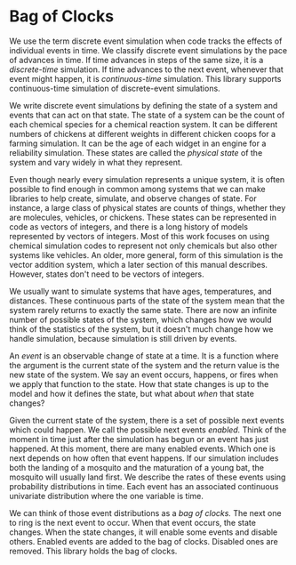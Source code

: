 # Bag of Clocks


We use the term discrete event simulation when code tracks the effects of individual events in time. We classify discrete event simulations by the pace of advances in time. If time advances in steps of the same size, it is a *discrete-time* simulation. If time advances to the next event, whenever that event might happen, it is *continuous-time* simulation. This library supports continuous-time simulation of discrete-event simulations.

We write discrete event simulations by defining the state of a system and events that can act on that state. The state of a system can be the count of each chemical species for a chemical reaction system. It can be different numbers of chickens at different weights in different chicken coops for a farming simulation. It can be the age of each widget in an engine for a reliability simulation. These states are called the *physical state* of the system and vary widely in what they represent.

Even though nearly every simulation represents a unique system, it is often possible to find enough in common among systems that we can make libraries to help create, simulate, and observe changes of state. For instance, a large class of physical states are counts of things, whether they are molecules, vehicles, or chickens. These states can be represented in code as vectors of integers, and there is a long history of models represented by vectors of integers. Most of this work focuses on using chemical simulation codes to represent not only chemicals but also other systems like vehicles. An older, more general, form of this simulation is the vector addition system, which a later section of this manual describes. However, states don't need to be vectors of integers.

We usually want to simulate systems that have ages, temperatures, and distances. These continuous parts of the state of the system mean that the system rarely returns to exactly the same state. There are now an infinite number of possible states of the system, which changes how we would think of the statistics of the system, but it doesn't much change how we handle simulation, because simulation is still driven by events.

An *event* is an observable change of state at a time. It is a function where the argument is the current state of the system and the return value is the new state of the system. We say an event occurs, happens, or fires when we apply that function to the state. How that state changes is up to the model and how it defines the state, but what about *when* that state changes?

Given the current state of the system, there is a set of possible next events which could happen. We call the possible next events *enabled.* Think of the moment in time just after the simulation has begun or an event has just happened. At this moment, there are many enabled events. Which one is next depends on how often that event happens. If our simulation includes both the landing of a mosquito and the maturation of a young bat, the mosquito will usually land first. We describe the rates of these events using probability distributions in time. Each event has an associated continuous univariate distribution where the one variable is time.

We can think of those event distributions as a *bag of clocks.* The next one to ring is the next event to occur. When that event occurs, the state changes. When the state changes, it will enable some events and disable others. Enabled events are added to the bag of clocks. Disabled ones are removed. This library holds the bag of clocks.
